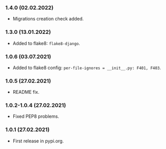 ### 1.4.0 (02.02.2022)

- Migrations creation check added.

### 1.3.0 (13.01.2022)

- Added to flake8: `flake8-django`.

### 1.0.6 (03.07.2021)

- Added to flake8 config: `per-file-ignores = __init__.py: F401, F403`.

### 1.0.5 (27.02.2021)

- README fix.

### 1.0.2-1.0.4 (27.02.2021)

- Fixed PEP8 problems.

### 1.0.1 (27.02.2021)

- First release in pypi.org.
